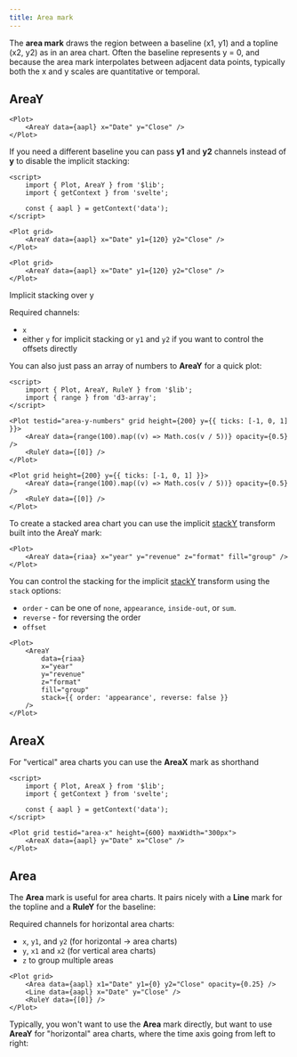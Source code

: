 ```yaml
---
title: Area mark
---
```


<script lang="ts">
    // import { Plot, Frame, Area, AreaX, AreaY, Line, RuleY } from '$lib/index.js';

    import AreaLineRulePlot from './AreaLineRulePlot.svelte';
    import AreaY1Plot from './AreaY1Plot.svelte';
    import StackedAreaPlot from './StackedAreaPlot.svelte';
    import Streamgraph from './Streamgraph.svelte';
</script>

The **area mark** draws the region between a baseline (x1, y1) and a topline (x2, y2) as in an area chart. Often the baseline represents y = 0, and because the area mark interpolates between adjacent data points, typically both the x and y scales are quantitative or temporal.

## AreaY

<AreaY1Plot />

```svelte
<Plot>
    <AreaY data={aapl} x="Date" y="Close" />
</Plot>
```

If you need a different baseline you can pass <b>y1</b> and <b>y2</b> channels instead of
<b>y</b> to disable the implicit stacking:

```svelte live
<script>
    import { Plot, AreaY } from '$lib';
    import { getContext } from 'svelte';

    const { aapl } = getContext('data');
</script>

<Plot grid>
    <AreaY data={aapl} x="Date" y1={120} y2="Close" />
</Plot>
```

```svelte
<Plot grid>
    <AreaY data={aapl} x="Date" y1={120} y2="Close" />
</Plot>
```

Implicit stacking over y

Required channels:

-   `x`
-   either `y` for implicit stacking or `y1` and `y2` if you want to control the offsets directly

You can also just pass an array of numbers to <b>AreaY</b> for a quick plot:

```svelte live
<script>
    import { Plot, AreaY, RuleY } from '$lib';
    import { range } from 'd3-array';
</script>

<Plot testid="area-y-numbers" grid height={200} y={{ ticks: [-1, 0, 1] }}>
    <AreaY data={range(100).map((v) => Math.cos(v / 5))} opacity={0.5} />
    <RuleY data={[0]} />
</Plot>
```

```svelte
<Plot grid height={200} y={{ ticks: [-1, 0, 1] }}>
    <AreaY data={range(100).map((v) => Math.cos(v / 5))} opacity={0.5} />
    <RuleY data={[0]} />
</Plot>
```

To create a stacked area chart you can use the implicit [stackY](/transforms/stack) transform built into the AreaY mark:

<StackedAreaPlot />

```svelte
<Plot>
    <AreaY data={riaa} x="year" y="revenue" z="format" fill="group" />
</Plot>
```

You can control the stacking for the implicit [stackY](/transforms/stack) transform using the `stack` options:

-   `order` - can be one of `none`, `appearance`, `inside-out`, or `sum`.
-   `reverse` - for reversing the order
-   `offset`

<StackedAreaPlot stackControls />

```svelte
<Plot>
    <AreaY
        data={riaa}
        x="year"
        y="revenue"
        z="format"
        fill="group"
        stack={{ order: 'appearance', reverse: false }}
    />
</Plot>
```

<Streamgraph stackControls />

## AreaX

For "vertical" area charts you can use the <b>AreaX</b> mark as shorthand

```svelte live
<script>
    import { Plot, AreaX } from '$lib';
    import { getContext } from 'svelte';

    const { aapl } = getContext('data');
</script>

<Plot grid testid="area-x" height={600} maxWidth="300px">
    <AreaX data={aapl} y="Date" x="Close" />
</Plot>
```

## Area

The **Area** mark is useful for area charts. It pairs nicely with a <b>Line</b> mark for
the topline and a <b>RuleY</b> for the baseline:

Required channels for horizontal area charts:

-   `x`, `y1`, and `y2` (for horizontal → area charts)
-   `y`, `x1` and `x2` (for vertical area charts)
-   `z` to group multiple areas

<AreaLineRulePlot />

```svelte
<Plot grid>
    <Area data={aapl} x1="Date" y1={0} y2="Close" opacity={0.25} />
    <Line data={aapl} x="Date" y="Close" />
    <RuleY data={[0]} />
</Plot>
```

Typically, you won't want to use the <b>Area</b> mark directly, but want to use <b>AreaY</b>
for "horizontal" area charts, where the time axis going from left to right:
